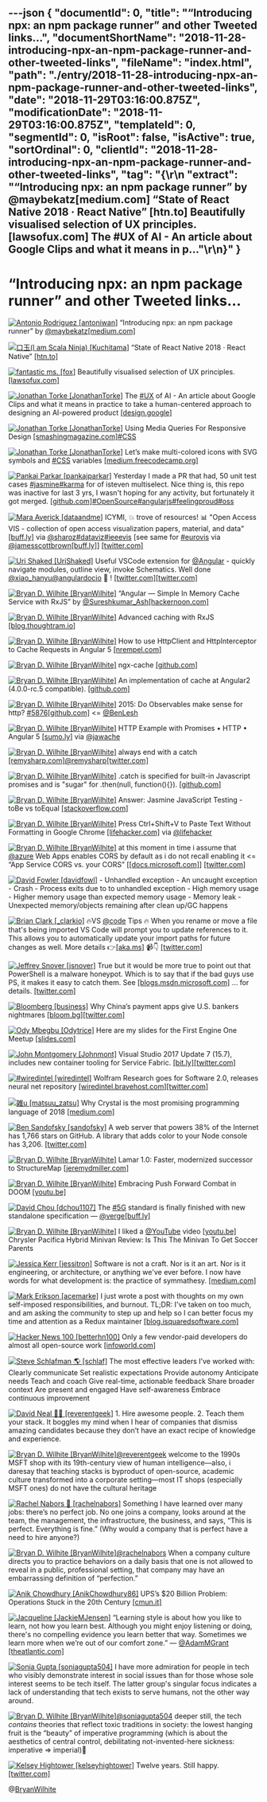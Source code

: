 ---json
{
  "documentId": 0,
  "title": "“Introducing npx: an npm package runner” and other Tweeted links…",
  "documentShortName": "2018-11-28-introducing-npx-an-npm-package-runner-and-other-tweeted-links",
  "fileName": "index.html",
  "path": "./entry/2018-11-28-introducing-npx-an-npm-package-runner-and-other-tweeted-links",
  "date": "2018-11-29T03:16:00.875Z",
  "modificationDate": "2018-11-29T03:16:00.875Z",
  "templateId": 0,
  "segmentId": 0,
  "isRoot": false,
  "isActive": true,
  "sortOrdinal": 0,
  "clientId": "2018-11-28-introducing-npx-an-npm-package-runner-and-other-tweeted-links",
  "tag": "{\r\n  \"extract\": \"“Introducing npx: an npm package runner” by @maybekatz[medium.com] “State of React Native 2018 · React Native” [htn.to] Beautifully visualised selection of UX principles. [lawsofux.com] The #UX of AI - An article about Google Clips and what it means in p...\"\r\n}"
}
---

# “Introducing npx: an npm package runner” and other Tweeted links…

[<img alt="Antonio Rodriguez [antoniwan]" src="https://songhay.blob.core.windows.net:443/shared-social-twitter/antoniwan.jpg">](https://t.co/PobtHRsqqD) “Introducing npx: an npm package runner” by [@maybekatz](http://twitter.com/@maybekatz)[[medium.com]](https://medium.com/@maybekatz/introducing-npx-an-npm-package-runner-55f7d4bd282b)

[<img alt="口玉(I am Scala Ninja) [Kuchitama]" src="https://songhay.blob.core.windows.net:443/shared-social-twitter/Kuchitama.png">](http://t.co/H0YwHjtw3X) “State of React Native 2018 · React Native” [[htn.to]](http://htn.to/axanwN1epiC)

[<img alt="fantastic ms. [fox]" src="https://songhay.blob.core.windows.net:443/shared-social-twitter/fox.jpg">](https://t.co/wKJ9u67ov4) Beautifully visualised selection of UX principles. [[lawsofux.com]](https://lawsofux.com/)

[<img alt="Jonathan Torke [JonathanTorke]" src="https://songhay.blob.core.windows.net:443/shared-social-twitter/JonathanTorke.jpg">](https://t.co/HhuiDe5OwM) The [#UX](http://twitter.com/search?q='%23UX) of AI - An article about Google Clips and what it means in practice to take a human-centered approach to designing an AI-powered product [[design.google]](https://design.google/library/ux-ai/)

[<img alt="Jonathan Torke [JonathanTorke]" src="https://songhay.blob.core.windows.net:443/shared-social-twitter/JonathanTorke.jpg">](https://t.co/HhuiDe5OwM) Using Media Queries For Responsive Design [[smashingmagazine.com]](https://www.smashingmagazine.com/2018/02/media-queries-responsive-design-2018/)[#CSS](http://twitter.com/search?q='%23CSS)

[<img alt="Jonathan Torke [JonathanTorke]" src="https://songhay.blob.core.windows.net:443/shared-social-twitter/JonathanTorke.jpg">](https://t.co/HhuiDe5OwM) Let’s make multi-colored icons with SVG symbols and [#CSS](http://twitter.com/search?q='%23CSS) variables [[medium.freecodecamp.org]](https://medium.freecodecamp.org/lets-make-your-svg-symbol-icons-multi-colored-with-css-variables-cddd1769fca4)

[<img alt="Pankaj Parkar [pankajparkar]" src="https://songhay.blob.core.windows.net:443/shared-social-twitter/pankajparkar.jpg">](https://t.co/16e7esuiIr) Yesterday I made a PR that had, 50 unit test cases [#jasmine](http://twitter.com/search?q='%23jasmine)[#karma](http://twitter.com/search?q='%23karma) for of isteven multiselect. Nice thing is, this repo was inactive for last 3 yrs, I wasn't hoping for any activity, but fortunately it got merged. [[github.com]](https://github.com/isteven/angular-multi-select/pull/557)[#OpenSource](http://twitter.com/search?q='%23OpenSource)[#angularjs](http://twitter.com/search?q='%23angularjs)[#feelingproud](http://twitter.com/search?q='%23feelingproud)[#oss](http://twitter.com/search?q='%23oss)

[<img alt="Mara Averick [dataandme]" src="https://songhay.blob.core.windows.net:443/shared-social-twitter/dataandme.jpg">](https://t.co/ZANWJjC3FT) ICYMI, 💥 trove of resources! 📊 "Open Access VIS - collection of open access visualization papers, material, and data" [[buff.ly]](https://buff.ly/2Kv2LWA) via [@sharoz](http://twitter.com/@sharoz)[#dataviz](http://twitter.com/search?q='%23dataviz)[#ieeevis](http://twitter.com/search?q='%23ieeevis) [see same for [#eurovis](http://twitter.com/search?q='%23eurovis) via [@jamesscottbrown](http://twitter.com/@jamesscottbrown)[[buff.ly]](https://buff.ly/2Lv8hbg)] [[twitter.com]](https://twitter.com/dataandme/status/1008394359471996930/photo/1)

[<img alt="Uri Shaked [UriShaked]" src="https://songhay.blob.core.windows.net:443/shared-social-twitter/UriShaked.jpg">](https://t.co/WYueOZFjGN) Useful VSCode extension for [@Angular](http://twitter.com/@Angular) - quickly navigate modules, outline view, invoke Schematics. Well done [@xiao_hanyu](http://twitter.com/@xiao_hanyu)[@angulardocio](http://twitter.com/@angulardocio) 🙏 ! [[twitter.com]](https://twitter.com/xiao_hanyu/status/1008146797573750784)[[twitter.com]](https://twitter.com/UriShaked/status/1008239870781919233/photo/1)

[<img alt="Bryan D. Wilhite [BryanWilhite]" src="https://songhay.blob.core.windows.net:443/shared-social-twitter/BryanWilhite.jpeg">](http://t.co/UNdqV0Z1zz) “Angular — Simple In Memory Cache Service with RxJS” by [@Sureshkumar_Ash](http://twitter.com/@Sureshkumar_Ash)[[hackernoon.com]](https://hackernoon.com/angular-simple-in-memory-cache-service-on-the-ui-with-rxjs-77f167387e39)

[<img alt="Bryan D. Wilhite [BryanWilhite]" src="https://songhay.blob.core.windows.net:443/shared-social-twitter/BryanWilhite.jpeg">](http://t.co/UNdqV0Z1zz) Advanced caching with RxJS [[blog.thoughtram.io]](http://blog.thoughtram.io/angular/2018/03/05/advanced-caching-with-rxjs.html)

[<img alt="Bryan D. Wilhite [BryanWilhite]" src="https://songhay.blob.core.windows.net:443/shared-social-twitter/BryanWilhite.jpeg">](http://t.co/UNdqV0Z1zz) How to use HttpClient and HttpInterceptor to Cache Requests in Angular 5 [[nrempel.com]](https://nrempel.com/guides/angular-httpclient-httpinterceptor-cache-requests/)

[<img alt="Bryan D. Wilhite [BryanWilhite]" src="https://songhay.blob.core.windows.net:443/shared-social-twitter/BryanWilhite.jpeg">](http://t.co/UNdqV0Z1zz) ngx-cache [[github.com]](https://github.com/fulls1z3/ngx-cache)

[<img alt="Bryan D. Wilhite [BryanWilhite]" src="https://songhay.blob.core.windows.net:443/shared-social-twitter/BryanWilhite.jpeg">](http://t.co/UNdqV0Z1zz) An implementation of cache at Angular2 (4.0.0-rc.5 compatible). [[github.com]](https://github.com/apoterenko/angular2-cache)

[<img alt="Bryan D. Wilhite [BryanWilhite]" src="https://songhay.blob.core.windows.net:443/shared-social-twitter/BryanWilhite.jpeg">](http://t.co/UNdqV0Z1zz) 2015: Do Observables make sense for http? [#5876](http://twitter.com/search?q='%235876)[[github.com]](https://github.com/angular/angular/issues/5876) <= [@BenLesh](http://twitter.com/@BenLesh)

[<img alt="Bryan D. Wilhite [BryanWilhite]" src="https://songhay.blob.core.windows.net:443/shared-social-twitter/BryanWilhite.jpeg">](http://t.co/UNdqV0Z1zz) HTTP Example with Promises • HTTP • Angular 5 [[sumo.ly]](http://sumo.ly/GvSb) via [@jawache](http://twitter.com/@jawache)

[<img alt="Bryan D. Wilhite [BryanWilhite]" src="https://songhay.blob.core.windows.net:443/shared-social-twitter/BryanWilhite.jpeg">](http://t.co/UNdqV0Z1zz) always end with a catch [[remysharp.com]](https://remysharp.com/2014/11/19/my-five-promise-patterns#always-end-with-a-catch)[@remysharp](http://twitter.com/@remysharp)[[twitter.com]](https://twitter.com/BryanWilhite/status/1007514185196949505/photo/1)

[<img alt="Bryan D. Wilhite [BryanWilhite]" src="https://songhay.blob.core.windows.net:443/shared-social-twitter/BryanWilhite.jpeg">](http://t.co/UNdqV0Z1zz) .catch is specified for built-in Javascript promises and is "sugar" for .then(null, function(){}). [[github.com]](https://github.com/petkaantonov/bluebird/wiki/Promise-anti-patterns)

[<img alt="Bryan D. Wilhite [BryanWilhite]" src="https://songhay.blob.core.windows.net:443/shared-social-twitter/BryanWilhite.jpeg">](http://t.co/UNdqV0Z1zz) Answer: Jasmine JavaScript Testing - toBe vs toEqual [[stackoverflow.com]](https://stackoverflow.com/a/27929503/22944?stw=2)

[<img alt="Bryan D. Wilhite [BryanWilhite]" src="https://songhay.blob.core.windows.net:443/shared-social-twitter/BryanWilhite.jpeg">](http://t.co/UNdqV0Z1zz) Press Ctrl+Shift+V to Paste Text Without Formatting in Google Chrome [[lifehacker.com]](http://lifehacker.com/5639828/google-chrome-now-supports-built-in-text-stripping?utm_medium=sharefromsite&utm_source=Lifehacker_twitter) via [@lifehacker](http://twitter.com/@lifehacker)

[<img alt="Bryan D. Wilhite [BryanWilhite]" src="https://songhay.blob.core.windows.net:443/shared-social-twitter/BryanWilhite.jpeg">](http://t.co/UNdqV0Z1zz) at this moment in time i assume that [@azure](http://twitter.com/@azure) Web Apps enables CORS by default as i do not recall enabling it <= “App Service CORS vs. your CORS” [[[docs.microsoft.com]](https://docs.microsoft.com/en-us/azure/app-service/app-service-web-tutorial-rest-api#app-service-cors-vs-your-cors)] [[twitter.com]](https://twitter.com/BryanWilhite/status/1007375203876233216/photo/1)

[<img alt="David Fowler [davidfowl]" src="https://songhay.blob.core.windows.net:443/shared-social-twitter/davidfowl.jpeg">](https://t.co/XKK4NcxDZ3) - Unhandled exception - An uncaught exception - Crash - Process exits due to to unhandled exception - High memory usage - Higher memory usage than expected memory usage - Memory leak - Unexpected memory/objects remaining after clean up/GC happens

[<img alt="Brian Clark [_clarkio]" src="https://songhay.blob.core.windows.net:443/shared-social-twitter/_clarkio.jpg">](https://t.co/DpiMijNlTk) 🔥VS [@code](http://twitter.com/@code) Tips 🔥 When you rename or move a file that's being imported VS Code will prompt you to update references to it. This allows you to automatically update your import paths for future changes as well. More details 👉[[aka.ms]](https://aka.ms/gnax96) 📹👇 [[twitter.com]](https://twitter.com/_clarkio/status/1007621442840784896/video/1)

[<img alt="Jeffrey Snover [jsnover]" src="https://songhay.blob.core.windows.net:443/shared-social-twitter/jsnover.jpg">](https://t.co/QYHvGE7Gju) True but it would be more true to point out that PowerShell is a malware honeypot. Which is to say that if the bad guys use PS, it makes it easy to catch them. See [[blogs.msdn.microsoft.com]](https://blogs.msdn.microsoft.com/powershell/2015/06/09/powershell-the-blue-team/) … for details. [[twitter.com]](https://twitter.com/SadProcessor/status/1008103927513075713)

[<img alt="Bloomberg [business]" src="https://songhay.blob.core.windows.net:443/shared-social-twitter/business.jpg">](http://t.co/YFISwy1upH) Why China’s payment apps give U.S. bankers nightmares [[bloom.bg]](https://bloom.bg/2t5WYjb)[[twitter.com]](https://twitter.com/business/status/1008576495743262720/photo/1)

[<img alt="Ody Mbegbu [Odytrice]" src="https://songhay.blob.core.windows.net:443/shared-social-twitter/Odytrice.jpg">](https://t.co/8wuRpLOaxa) Here are my slides for the First Engine One Meetup [[slides.com]](https://slides.com/odymbegbu/deck/fullscreen#/)

[<img alt="John Montgomery [Johnmont]" src="https://songhay.blob.core.windows.net:443/shared-social-twitter/Johnmont.jpg">](https://t.co/IH1MqWC0NP) Visual Studio 2017 Update 7 (15.7), includes new container tooling for Service Fabric. [[bit.ly]](http://bit.ly/2JExq7c)[[twitter.com]](https://twitter.com/Johnmont/status/1007654736919715840/photo/1)

[<img alt="#wiredintel [wiredintel]" src="https://songhay.blob.core.windows.net:443/shared-social-twitter/wiredintel.jpg">](https://t.co/n9UHqOB8yg) Wolfram Research goes for Software 2.0, releases neural net repository [[wiredintel.bravehost.com]](http://wiredintel.bravehost.com/wired/2018/06/15/wolfram-research-goes-for-software-2-0-releases-neural-net-repository/)[[twitter.com]](https://twitter.com/wiredintel/status/1007714461111554048/photo/1)

[<img alt="雑u [matsuu_zatsu]" src="https://songhay.blob.core.windows.net:443/shared-social-twitter/matsuu_zatsu.png">](https://t.co/Ee8zVczBve) Why Crystal is the most promising programming language of 2018 [[medium.com]](https://medium.com/@DuroSoft/why-crystal-is-the-most-promising-programming-language-of-2018-aad669d8344f)

[<img alt="Ben Sandofsky [sandofsky]" src="https://songhay.blob.core.windows.net:443/shared-social-twitter/sandofsky.jpg">](https://t.co/dkm4Y9BqYx) A web server that powers 38% of the Internet has 1,766 stars on GitHub. A library that adds color to your Node console has 3,206. [[twitter.com]](https://twitter.com/sandofsky/status/1007727882095886336/photo/1)

[<img alt="Bryan D. Wilhite [BryanWilhite]" src="https://songhay.blob.core.windows.net:443/shared-social-twitter/BryanWilhite.jpeg">](http://t.co/UNdqV0Z1zz) Lamar 1.0: Faster, modernized successor to StructureMap [[jeremydmiller.com]](https://jeremydmiller.com/2018/06/14/lamar-1-0-faster-modernized-successor-to-structuremap/)

[<img alt="Bryan D. Wilhite [BryanWilhite]" src="https://songhay.blob.core.windows.net:443/shared-social-twitter/BryanWilhite.jpeg">](http://t.co/UNdqV0Z1zz) Embracing Push Forward Combat in DOOM [[youtu.be]](https://youtu.be/2KQNpQD8Ayo)

[<img alt="David Chou [dchou1107]" src="https://songhay.blob.core.windows.net:443/shared-social-twitter/dchou1107.jpg">](https://t.co/eDxPD9JSX1) The [#5G](http://twitter.com/search?q='%235G) standard is finally finished with new standalone specification — [@verge](http://twitter.com/@verge)[[buff.ly]](https://buff.ly/2Mxdtg8)

[<img alt="Bryan D. Wilhite [BryanWilhite]" src="https://songhay.blob.core.windows.net:443/shared-social-twitter/BryanWilhite.jpeg">](http://t.co/UNdqV0Z1zz) I liked a [@YouTube](http://twitter.com/@YouTube) video [[youtu.be]](http://youtu.be/vAE6ZqBrRKI?a) Chrysler Pacifica Hybrid Minivan Review: Is This The Minivan To Get Soccer Parents

[<img alt="Jessica Kerr [jessitron]" src="https://songhay.blob.core.windows.net:443/shared-social-twitter/jessitron.jpg">](https://t.co/E656jGsp8H) Software is not a craft. Nor is it an art. Nor is it engineering, or architecture, or anything we've ever before. I now have words for what development is: the practice of symmathesy. [[medium.com]](https://medium.com/@jessitron/the-origins-of-opera-and-the-future-of-programming-bcdaf8fbe960)

[<img alt="Mark Erikson [acemarke]" src="https://songhay.blob.core.windows.net:443/shared-social-twitter/acemarke.jpg">](https://t.co/ZGhMzNeGtN) I just wrote a post with thoughts on my own self-imposed responsibilities, and burnout. TL;DR: I've taken on too much, and am asking the community to step up and help so I can better focus my time and attention as a Redux maintainer [[blog.isquaredsoftware.com]](http://blog.isquaredsoftware.com/2018/06/redux-writing-responsibilities-burnout-and-a-request-for-help/)

[<img alt="Hacker News 100 [betterhn100]" src="https://songhay.blob.core.windows.net:443/shared-social-twitter/betterhn100.png">](http://t.co/Ubk30LpgyF) Only a few vendor-paid developers do almost all open-source work [[infoworld.com]](https://www.infoworld.com/article/3268001/open-source-tools/open-source-isnt-the-community-you-think-it-is.html)

[<img alt="Steve Schlafman 🌎 [schlaf]" src="https://songhay.blob.core.windows.net:443/shared-social-twitter/schlaf.jpg">](https://t.co/pm7W8sWuxY) The most effective leaders I’ve worked with: Clearly communicate Set realistic expectations Provide autonomy Anticipate needs Teach and coach Give real-time, actionable feedback Share broader context Are present and engaged Have self-awareness Embrace continuous improvement

[<img alt="David Neal 🥓🥑 [reverentgeek]" src="https://songhay.blob.core.windows.net:443/shared-social-twitter/reverentgeek.jpg">](https://t.co/rT8gMowJWW) 1. Hire awesome people. 2. Teach them your stack. It boggles my mind when I hear of companies that dismiss amazing candidates because they don’t have an exact recipe of knowledge and experience.

[<img alt="Bryan D. Wilhite [BryanWilhite]" src="https://songhay.blob.core.windows.net:443/shared-social-twitter/BryanWilhite.jpeg">](http://t.co/UNdqV0Z1zz)[@reverentgeek](http://twitter.com/@reverentgeek) welcome to the 1990s MSFT shop with its 19th-century view of human intelligence—also, i daresay that teaching stacks is byproduct of open-source, academic culture transformed into a corporate setting—most IT shops (especially MSFT ones) do not have the cultural heritage

[<img alt="Rachel Nabors 💙 [rachelnabors]" src="https://songhay.blob.core.windows.net:443/shared-social-twitter/rachelnabors.jpg">](https://t.co/b3SUhEGBuX) Something I have learned over many jobs: there’s no perfect job. No one joins a company, looks around at the team, the management, the infrastructure, the business, and says, “This is perfect. Everything is fine.” (Why would a company that is perfect have a need to hire anyone?)

[<img alt="Bryan D. Wilhite [BryanWilhite]" src="https://songhay.blob.core.windows.net:443/shared-social-twitter/BryanWilhite.jpeg">](http://t.co/UNdqV0Z1zz)[@rachelnabors](http://twitter.com/@rachelnabors) When a company culture directs you to practice behaviors on a daily basis that one is not allowed to reveal in a public, professional setting, that company may have an embarrassing definition of “perfection.”

[<img alt="Anik Chowdhury [AnikChowdhury86]" src="https://songhay.blob.core.windows.net:443/shared-social-twitter/AnikChowdhury86.jpg">](https://t.co/0ePW97ctjD) UPS’s $20 Billion Problem: Operations Stuck in the 20th Century [[cmun.it]](https://cmun.it/pm5zxrc)

[<img alt="Jacqueline [JackieMJensen]" src="https://songhay.blob.core.windows.net:443/shared-social-twitter/JackieMJensen.jpg">](https://t.co/dsKUTUFnjg) “Learning style is about how you like to learn, not how you learn best. Although you might enjoy listening or doing, there's no compelling evidence you learn better that way. Sometimes we learn more when we’re out of our comfort zone.” — [@AdamMGrant](http://twitter.com/@AdamMGrant)⁩ [[theatlantic.com]](https://www.theatlantic.com/science/archive/2018/04/the-myth-of-learning-styles/557687/)

[<img alt="Sonia Gupta [soniagupta504]" src="https://songhay.blob.core.windows.net:443/shared-social-twitter/soniagupta504.jpg">](https://t.co/vQYxlDJx2z) I have more admiration for people in tech who visibly demonstrate interest in social issues than for those whose sole interest seems to be tech itself. The latter group's singular focus indicates a lack of understanding that tech exists to serve humans, not the other way around.

[<img alt="Bryan D. Wilhite [BryanWilhite]" src="https://songhay.blob.core.windows.net:443/shared-social-twitter/BryanWilhite.jpeg">](http://t.co/UNdqV0Z1zz)[@soniagupta504](http://twitter.com/@soniagupta504) deeper still, the tech *contains* theories that reflect toxic traditions in society: the lowest hanging fruit is the “beauty” of imperative programming (which is about the aesthetics of central control, debilitating not-invented-here sickness: imperative => imperial)💂

[<img alt="Kelsey Hightower [kelseyhightower]" src="https://songhay.blob.core.windows.net:443/shared-social-twitter/kelseyhightower.jpg">](https://t.co/34tXx3kx0x) Twelve years. Still happy. [[twitter.com]](https://twitter.com/kelseyhightower/status/1008130016905814016/photo/1)

@[BryanWilhite](https://twitter.com/BryanWilhite)
